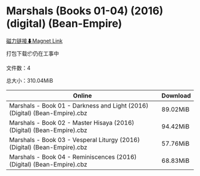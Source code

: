 # Marshals (Books 01-04) (2016) (digital) (Bean-Empire)

[磁力链接⬇Magnet Link](magnet:?xt=urn:btih:57d1f4b5ba68bac00ab7a2b7e9c311933c7a16e6&dn=Marshals%20%28Books%2001-04%29%20%282016%29%20%28digital%29%20%28Bean-Empire%29)

打包下载📦仍在工事中

文件数：4

总大小：310.04MiB

Online | Download
--- | ---
Marshals - Book 01 - Darkness and Light (2016) (Digital) (Bean-Empire).cbz | 89.02MiB
Marshals - Book 02 - Master Hisaya (2016) (Digital) (Bean-Empire).cbz | 94.42MiB
Marshals - Book 03 - Vesperal Liturgy (2016) (Digital) (Bean-Empire).cbz | 57.76MiB
Marshals - Book 04 - Reminiscences (2016) (Digital) (Bean-Empire).cbz | 68.83MiB